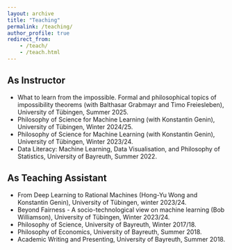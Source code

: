 ```yaml
---
layout: archive
title: "Teaching"
permalink: /teaching/
author_profile: true
redirect_from:
    - /teach/
    - /teach.html
---
```


## As Instructor
- What to learn from the impossible. Formal and philosophical topics of impossibility theorems (with Balthasar Grabmayr and Timo Freiesleben), University of Tübingen, Summer 2025.
- Philosophy of Science for Machine Learning (with Konstantin Genin), University of Tübingen, Winter 2024/25.
- Philosophy of Science for Machine Learning (with Konstantin Genin), University of Tübingen, Winter 2023/24.
- Data Literacy: Machine Learning, Data Visualisation, and Philosophy of Statistics, University of Bayreuth, Summer 2022.

## As Teaching Assistant
- From Deep Learning to Rational Machines (Hong-Yu Wong and Konstantin Genin), University of Tübingen, winter 2023/24.
- Beyond Fairness - A socio-technological view on machine learning (Bob Williamson), University of Tübingen, Winter 2023/24.
- Philosophy of Science, University of Bayreuth, Winter 2017/18.
- Philosophy of Economics, University of Bayreuth, Summer 2018.
- Academic Writing and Presenting, University of Bayreuth, Summer 2018.